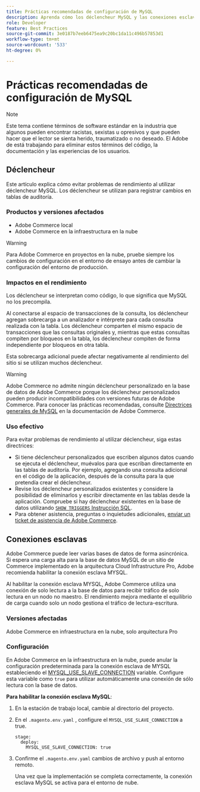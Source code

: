 ```yaml
---
title: Prácticas recomendadas de configuración de MySQL
description: Aprenda cómo los déclencheur MySQL y las conexiones esclavas afectan el rendimiento del sitio de Commerce y cómo utilizarlos de forma eficaz.
role: Developer
feature: Best Practices
source-git-commit: 3e0187b7eeb6475ea9c20bc1da11c496b57853d1
workflow-type: tm+mt
source-wordcount: '533'
ht-degree: 0%

---
```



# Prácticas recomendadas de configuración de MySQL

>[!NOTE]
>
>Este tema contiene términos de software estándar en la industria que algunos pueden encontrar racistas, sexistas u opresivos y que pueden hacer que el lector se sienta herido, traumatizado o no deseado. El Adobe de está trabajando para eliminar estos términos del código, la documentación y las experiencias de los usuarios.

## Déclencheur

Este artículo explica cómo evitar problemas de rendimiento al utilizar déclencheur MySQL. Los déclencheur se utilizan para registrar cambios en tablas de auditoría.

### Productos y versiones afectados

- Adobe Commerce local
- Adobe Commerce en la infraestructura en la nube

>[!WARNING]
>
>Para Adobe Commerce en proyectos en la nube, pruebe siempre los cambios de configuración en el entorno de ensayo antes de cambiar la configuración del entorno de producción.

### Impactos en el rendimiento

Los déclencheur se interpretan como código, lo que significa que MySQL no los precompila.

Al conectarse al espacio de transacciones de la consulta, los déclencheur agregan sobrecarga a un analizador e intérprete para cada consulta realizada con la tabla. Los déclencheur comparten el mismo espacio de transacciones que las consultas originales y, mientras que estas consultas compiten por bloqueos en la tabla, los déclencheur compiten de forma independiente por bloqueos en otra tabla.

Esta sobrecarga adicional puede afectar negativamente al rendimiento del sitio si se utilizan muchos déclencheur.

>[!WARNING]
>
>Adobe Commerce no admite ningún déclencheur personalizado en la base de datos de Adobe Commerce porque los déclencheur personalizados pueden producir incompatibilidades con versiones futuras de Adobe Commerce. Para conocer las prácticas recomendadas, consulte [Directrices generales de MySQL](../../../installation/prerequisites/database/mysql.md) en la documentación de Adobe Commerce.

### Uso efectivo

Para evitar problemas de rendimiento al utilizar déclencheur, siga estas directrices:

- Si tiene déclencheur personalizados que escriben algunos datos cuando se ejecuta el déclencheur, muévalos para que escriban directamente en las tablas de auditoría. Por ejemplo, agregando una consulta adicional en el código de la aplicación, después de la consulta para la que pretendía crear el déclencheur.
- Revise los déclencheur personalizados existentes y considere la posibilidad de eliminarlos y escribir directamente en las tablas desde la aplicación. Compruebe si hay déclencheur existentes en la base de datos utilizando [`SHOW TRIGGERS` Instrucción SQL](https://dev.mysql.com/doc/refman/8.0/en/show-triggers.html).
- Para obtener asistencia, preguntas o inquietudes adicionales, [enviar un ticket de asistencia de Adobe Commerce](https://experienceleague.adobe.com/docs/commerce-knowledge-base/kb/help-center-guide/magento-help-center-user-guide.html?#submit-ticket).

## Conexiones esclavas

Adobe Commerce puede leer varias bases de datos de forma asincrónica. Si espera una carga alta para la base de datos MySQL de un sitio de Commerce implementado en la arquitectura Cloud Infrastructure Pro, Adobe recomienda habilitar la conexión esclava MYSQL.

Al habilitar la conexión esclava MYSQL, Adobe Commerce utiliza una conexión de solo lectura a la base de datos para recibir tráfico de solo lectura en un nodo no maestro. El rendimiento mejora mediante el equilibrio de carga cuando solo un nodo gestiona el tráfico de lectura-escritura.

### Versiones afectadas

Adobe Commerce en infraestructura en la nube, solo arquitectura Pro

### Configuración

En Adobe Commerce en la infraestructura en la nube, puede anular la configuración predeterminada para la conexión esclava de MYSQL estableciendo el [MYSQL_USE_SLAVE_CONNECTION](https://experienceleague.adobe.com/docs/commerce-cloud-service/user-guide/configure/env/stage/variables-deploy.html#mysql_use_slave_connection) variable. Configure esta variable como `true` para utilizar automáticamente una conexión de sólo lectura con la base de datos.

**Para habilitar la conexión esclava MySQL**:

1. En la estación de trabajo local, cambie al directorio del proyecto.

1. En el `.magento.env.yaml` , configure el `MYSQL_USE_SLAVE_CONNECTION` a true.

   ```
   stage:
     deploy:
       MYSQL_USE_SLAVE_CONNECTION: true
   ```

1. Confirme el `.magento.env.yaml` cambios de archivo y push al entorno remoto.

   Una vez que la implementación se completa correctamente, la conexión esclava MySQL se activa para el entorno de nube.
